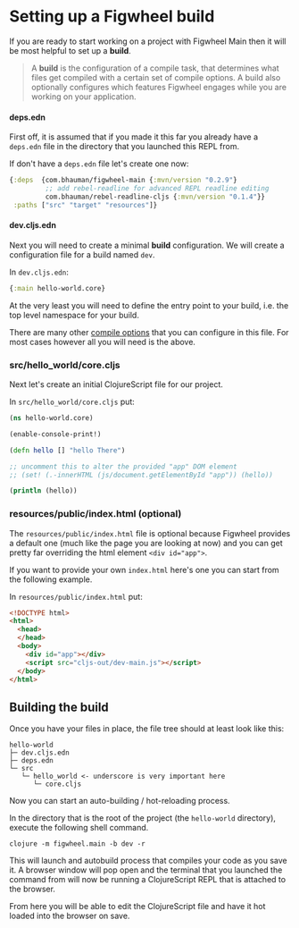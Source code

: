 # Setting up a Figwheel build

If you are ready to start working on a project with Figwheel Main then
it will be most helpful to set up a **build**.

> A **build** is the configuration of a compile task, that determines
> what files get compiled with a certain set of compile options. A
> build also optionally configures which features Figwheel
> engages while you are working on your application.

#### deps.edn

First off, it is assumed that if you made it this far you already have
a `deps.edn` file in the directory that you launched this REPL from.

If don't have a `deps.edn` file let's create one now:

```clojure
{:deps  {com.bhauman/figwheel-main {:mvn/version "0.2.9"}
         ;; add rebel-readline for advanced REPL readline editing
         com.bhauman/rebel-readline-cljs {:mvn/version "0.1.4"}}
 :paths ["src" "target" "resources"]}
```

#### dev.cljs.edn

Next you will need to create a minimal **build** configuration. We will
create a configuration file for a build named `dev`.

In `dev.cljs.edn`:

```clojure
{:main hello-world.core}
```

At the very least you will need to define the entry point to your
build, i.e. the top level namespace for your build. 

There are many other
[compile options](https://clojurescript.org/reference/compiler-options)
that you can configure in this file. For most cases however all you
will need is the above.

### src/hello_world/core.cljs

Next let's create an initial ClojureScript file for our project.

In `src/hello_world/core.cljs` put:

```clojure
(ns hello-world.core)

(enable-console-print!)

(defn hello [] "hello There")

;; uncomment this to alter the provided "app" DOM element
;; (set! (.-innerHTML (js/document.getElementById "app")) (hello))

(println (hello))
```

### resources/public/index.html (optional)

The `resources/public/index.html` file is optional because Figwheel
provides a default one (much like the page you are looking at now) and
you can get pretty far overriding the html element `<div id="app">`.

If you want to provide your own `index.html` here's one you can start
from the following example.

In `resources/public/index.html` put:

```html
<!DOCTYPE html>
<html>
  <head>
  </head>
  <body>
    <div id="app"></div>
    <script src="cljs-out/dev-main.js"></script>
  </body>
</html>
```

## Building the build

Once you have your files in place, the file tree should at least look like this:

```text
hello-world
├─ dev.cljs.edn
├─ deps.edn
└─ src
   └─ hello_world <- underscore is very important here
      └─ core.cljs
```

Now you can start an auto-building / hot-reloading process.

In the directory that is the root of the project (the `hello-world` directory),
execute the following shell command.

```shell
clojure -m figwheel.main -b dev -r
```

This will launch and autobuild process that compiles your code as you
save it. A browser window will pop open and the terminal that you
launched the command from will now be running a ClojureScript REPL that
is attached to the browser.

From here you will be able to edit the ClojureScript file and have it
hot loaded into the browser on save. 
